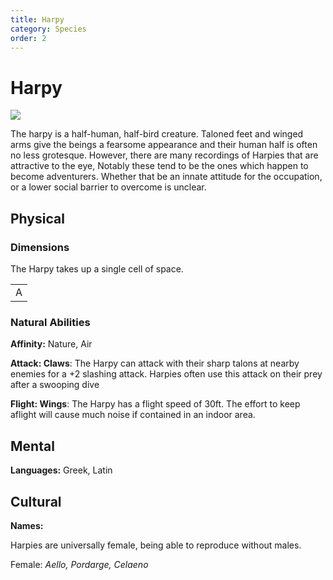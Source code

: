 ```yaml
---
title: Harpy
category: Species
order: 2
---
```


# Harpy
<img class="species-img" src="/BansheeRPG/assets/images/species/harpy.png" />


<!-- short description -->
The harpy is a half-human, half-bird creature. Taloned feet and winged arms give the beings a fearsome appearance and their human half is often no less grotesque. However, there are many recordings of Harpies that are attractive to the eye, Notably these tend to be the ones which happen to become adventurers. Whether that be an innate attitude for the occupation, or a lower social barrier to overcome is unclear.

<!-- always facing northwards -->
## Physical 

### Dimensions

The Harpy takes up a single cell of space.

<table>
  <tr>
    <td>A</td>
  </tr>
</table>
  

<!-- Sizes are calculated as if the creature is facing forward and measured breadth by depth. -->

### Natural Abilities

**Affinity:** Nature, Air

**Attack: Claws**: The Harpy can attack with their sharp talons at nearby enemies for a +2 slashing attack. Harpies often use this attack on their prey after a swooping dive

**Flight: Wings**: The Harpy has a flight speed of 30ft. The effort to keep aflight will cause much noise if contained in an indoor area.

## Mental

**Languages:** Greek, Latin

## Cultural

**Names:**

Harpies are universally female, being able to reproduce without males. 

Female: _Aello, Pordarge, Celaeno_

